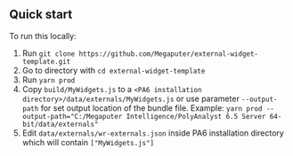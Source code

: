 ## Quick start

To run this locally:

1. Run `git clone https://github.com/Megaputer/external-widget-template.git`
2. Go to directory with `cd external-widget-template`
3. Run `yarn prod`
4. Copy `build/MyWidgets.js` to a `<PA6 installation directory>/data/externals/MyWidgets.js` or use parameter `--output-path` for set output location of the bundle file.
 Example: `yarn prod --output-path="C:/Megaputer Intelligence/PolyAnalyst 6.5 Server 64-bit/data/externals"`
5. Edit `data/externals/wr-externals.json` inside PA6 installation directory which will contain `["MyWidgets.js"]`
